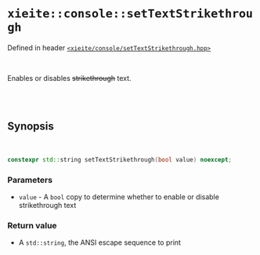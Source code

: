 # `xieite::console::setTextStrikethrough`
Defined in header [`<xieite/console/setTextStrikethrough.hpp>`](../../include/xieite/console/setTextStrikethrough.hpp)

<br/>

Enables or disables ~~strikethrough~~ text.

<br/><br/>

## Synopsis

<br/>

```cpp
constexpr std::string setTextStrikethrough(bool value) noexcept;
```
### Parameters
- `value` - A `bool` copy to determine whether to enable or disable strikethrough text
### Return value
- A `std::string`, the ANSI escape sequence to print
